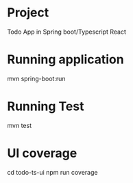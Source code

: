 # Project
Todo App in Spring boot/Typescript React

# Running application

mvn spring-boot:run

# Running Test

mvn test

# UI coverage

cd todo-ts-ui
npm run coverage
